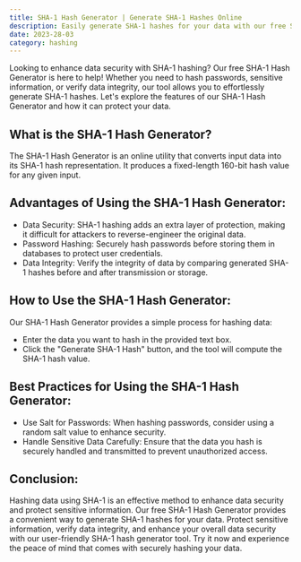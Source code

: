 ```yaml
---
title: SHA-1 Hash Generator | Generate SHA-1 Hashes Online
description: Easily generate SHA-1 hashes for your data with our free SHA-1 Hash Generator! Enhance data security and protect sensitive information using our user-friendly SHA-1 hash generator tool.
date: 2023-28-03
category: hashing
---
```


Looking to enhance data security with SHA-1 hashing? Our free SHA-1 Hash Generator is here to help! Whether you need to hash passwords, sensitive information, or verify data integrity, our tool allows you to effortlessly generate SHA-1 hashes. Let's explore the features of our SHA-1 Hash Generator and how it can protect your data.

## What is the SHA-1 Hash Generator?

The SHA-1 Hash Generator is an online utility that converts input data into its SHA-1 hash representation. It produces a fixed-length 160-bit hash value for any given input.

## Advantages of Using the SHA-1 Hash Generator:

- Data Security: SHA-1 hashing adds an extra layer of protection, making it difficult for attackers to reverse-engineer the original data.
- Password Hashing: Securely hash passwords before storing them in databases to protect user credentials.
- Data Integrity: Verify the integrity of data by comparing generated SHA-1 hashes before and after transmission or storage.

## How to Use the SHA-1 Hash Generator:

Our SHA-1 Hash Generator provides a simple process for hashing data:
- Enter the data you want to hash in the provided text box.
- Click the "Generate SHA-1 Hash" button, and the tool will compute the SHA-1 hash value.

## Best Practices for Using the SHA-1 Hash Generator:

- Use Salt for Passwords: When hashing passwords, consider using a random salt value to enhance security.
- Handle Sensitive Data Carefully: Ensure that the data you hash is securely handled and transmitted to prevent unauthorized access.

## Conclusion:

Hashing data using SHA-1 is an effective method to enhance data security and protect sensitive information. Our free SHA-1 Hash Generator provides a convenient way to generate SHA-1 hashes for your data. Protect sensitive information, verify data integrity, and enhance your overall data security with our user-friendly SHA-1 hash generator tool. Try it now and experience the peace of mind that comes with securely hashing your data.
